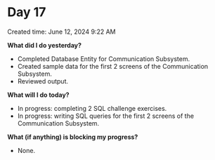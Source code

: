 # Day 17

Created time: June 12, 2024 9:22 AM


**What did I do yesterday?**

- Completed Database Entity for Communication Subsystem.
- Created sample data for the first 2 screens of the Communication Subsystem.
- Reviewed output.

**What will I do today?**

- In progress: completing 2 SQL challenge exercises.
- In progress: writing SQL queries for the first 2 screens of the Communication Subsystem.

**What (if anything) is blocking my progress?**

- None.